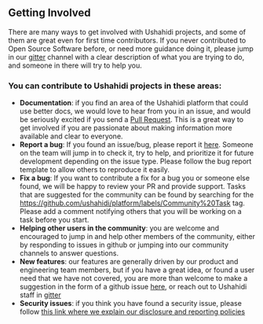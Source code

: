 ## Getting Involved
There are many ways to get involved with Ushahidi projects, and some of them are great even for first time contributors. If you never contributed to Open Source Software before, or need more guidance doing it, please jump in our [gitter](https://gitter.im/ushahidi/Community) channel with a clear description of what you are trying to do, and someone in there will try to help you.

### You can contribute to Ushahidi projects in these areas:

- **Documentation**: if you find an area of the Ushahidi platform that could use better docs, we would love to hear from you in an issue, and would be seriously excited if you send a [Pull Request](https://github.com/ushahidi/platform/compare). This is a great way to get involved if you are passionate about making information more available and clear to everyone.
- **Report a bug**: If you found an issue/bug, please report it [here](https://github.com/ushahidi/platform/issues). Someone on the team will jump in to check it, try to help, and prioritize it for future development depending on the issue type. Please follow the bug report template to allow others to reproduce it easily. 
- **Fix a bug**: If you want to contribute a fix for a bug you or someone else found, we will be happy to review your PR and provide support. Tasks that are suggested for the community can be found by searching for the https://github.com/ushahidi/platform/labels/Community%20Task tag. Please add a comment notifying others that you will be working on a task before you start.
- **Helping other users in the community**: you are welcome and encouraged to jump in and help other members of the community, either by responding to issues in github or jumping into our community channels to answer questions. 
- **New features**: our features are generally driven by our product and engineering team members, but if you have a great idea, or found a user need that we have not covered, you are more than welcome to make a suggestion in the form of a github issue [here](https://github.com/ushahidi/platform/issues), or reach out to Ushahidi staff in [gitter](https://gitter.im/ushahidi/Community)
- **Security issues**: if you think you have found a security issue, please follow 
[this link where we explain our disclosure and reporting policies](https://www.ushahidi.com/security)
